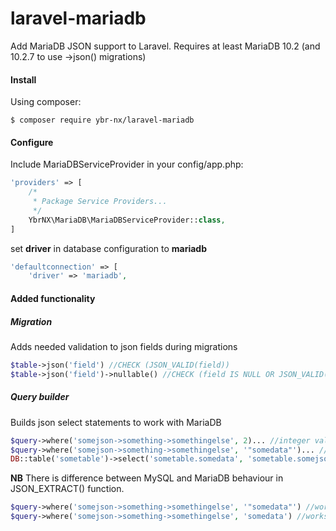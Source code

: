 # laravel-mariadb
Add MariaDB JSON support to Laravel. Requires at least MariaDB 10.2 (and 10.2.7 to use ->json() migrations)

#### Install
Using composer:
```
$ composer require ybr-nx/laravel-mariadb
```

#### Configure
Include MariaDBServiceProvider in your config/app.php:

```php
'providers' => [
    /*
     * Package Service Providers...
     */
    YbrNX\MariaDB\MariaDBServiceProvider::class,
]
```

set **driver** in database configuration to **mariadb**
```php
'defaultconnection' => [
    'driver' => 'mariadb',
```
#### Added functionality

##### Migration
Adds needed validation to json fields during migrations
```php
$table->json('field') //CHECK (JSON_VALID(field))
$table->json('field')->nullable() //CHECK (field IS NULL OR JSON_VALID(field))
```    

##### Query builder
Builds json select statements to work with MariaDB
```php
$query->where('somejson->something->somethingelse', 2)... //integer value
$query->where('somejson->something->somethingelse', '"somedata"')... //string value
DB::table('sometable')->select('sometable.somedata', 'sometable.somejson->somedata as somejsondata')
```

**NB** There is difference between MySQL and MariaDB behaviour in JSON_EXTRACT() function. 
```php
$query->where('somejson->something->somethingelse', '"somedata"') //works with string in MariaDB
$query->where('somejson->something->somethingelse', 'somedata') //works with string in MySQL
```
